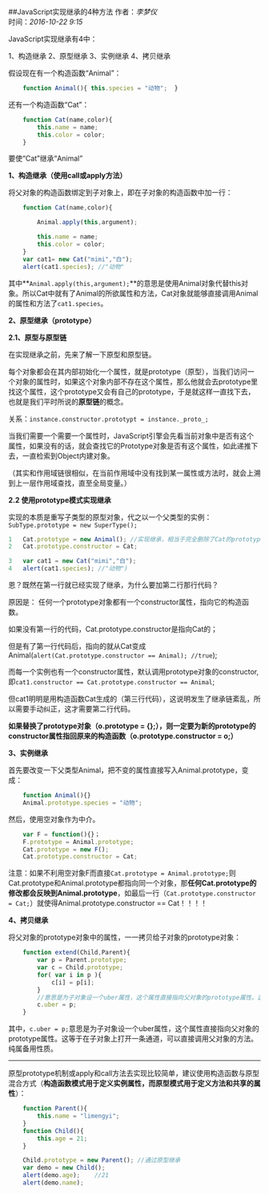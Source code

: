 ##JavaScript实现继承的4种方法
作者：*李梦仪*       
时间：*2016-10-22 9:15*

JavaScript实现继承有4中：

1、构造继承 2、原型继承 3、实例继承  4、拷贝继承

假设现在有一个构造函数“Animal”：
```javascript
	function Animal(){ this.species = "动物";  }
```
还有一个构造函数“Cat”：
```javascript
	function Cat(name,color){ 
		this.name = name;
		this.color = color;
	}
```
要使“Cat”继承“Animal”

**1、构造继承（使用call或apply方法）**

将父对象的构造函数绑定到子对象上，即在子对象的构造函数中加一行：
```javascript
	function Cat(name,color){ 

		Animal.apply(this,argument);

		this.name = name;
		this.color = color;
	}
	var cat1= new Cat("mimi","白");
	alert(cat1.species); //"动物"
```
其中**`Animal.apply(this,argument);`**的意思是使用Animal对象代替this对象。所以Cat中就有了Animal的所欲属性和方法，Cat对象就能够直接调用Animal的属性和方法了`cat1.species`。

**2、原型继承（prototype）**

**2.1、原型与原型链**

在实现继承之前，先来了解一下原型和原型链。

每个对象都会在其内部初始化一个属性，就是prototype（原型），当我们访问一个对象的属性时，如果这个对象内部不存在这个属性，那么他就会去prototype里找这个属性，这个prototype又会有自己的prototype，于是就这样一直找下去，也就是我们平时所说的**原型链**的概念。

关系：`instance.constructor.prototypt = instance._proto_;`

当我们需要一个需要一个属性时，JavaScript引擎会先看当前对象中是否有这个属性，如果没有的话，就会查找它的Prototype对象是否有这个属性，如此递推下去，一直检索到Object内建对象。

（其实和作用域链很相似，在当前作用域中没有找到某一属性或方法时，就会上溯到上一层作用域查找，直至全局变量。）

**2.2 使用prototype模式实现继承**

实现的本质是重写子类型的原型对象，代之以一个父类型的实例：
`SubType.prototype = new SuperType();`

```javascript
1	Cat.prototype = new Animal(); //实现继承，相当于完全删除了Cat的prototype对象原来的值
2   Cat.prototype.constructor = Cat;

3   var cat1 = new Cat("mimi","白");
4	alert(cat1.species); //"动物")
```

恩？既然在第一行就已经实现了继承，为什么要加第二行那行代码？

原因是：
任何一个prototype对象都有一个constructor属性，指向它的构造函数。

如果没有第一行的代码，Cat.prototype.constructor是指向Cat的；

但是有了第一行代码后，指向的就从Cat变成Animal(`alert(Cat.prototype.constructor == Animal); //true`);

而每一个实例也有一个constructor属性，默认调用prototype对象的constructor,即`cat1.constructor == Cat.prototype.constructor == Animal`;

但cat1明明是用构造函数Cat生成的（第三行代码），这说明发生了继承链紊乱，所以需要手动纠正，这才需要第二行代码。

**如果替换了prototype对象（o.prototype = {};），则一定要为新的prototype的constructor属性指回原来的构造函数（o.prototype.constructor = o;）**

**3、实例继承**

首先要改变一下父类型Animal，把不变的属性直接写入Animal.prototype，变成：
```javascript
	function Animal(){}
	Animal.prototype.species = "动物";
```
然后，使用空对象作为中介。
```javascript
	var F = function(){}；
	F.prototype = Animal.prototype;
	Cat.prototype = new F();
	Cat.prototype.constructor = Cat;
```

注意：如果不利用空对象F而直接`Cat.prototype = Animal.prototype;`则Cat.prototype和Animal.prototype都指向同一个对象，那**任何Cat.prototype的修改都会反映到Animal.prototype**，如最后一行（`Cat.prototype.constructor = Cat;`）就使得Animal.prototype.constructor == Cat！！！！

**4、拷贝继承**

将父对象的prototype对象中的属性，一一拷贝给子对象的prototype对象：
```javascript
	function extend(Child,Parent){
		var p = Parent.prototype;
		var c = Child.prototype;
		for( var i in p ){
			c[i] = p[i];
		}
		//意思是为子对象设一个uber属性，这个属性直接指向父对象的prototype属性。这等于在子对象上打开一条通道，可以直接调用父对象的方法。纯属备用性质。
		c.uber = p;	
	}
```
其中，`c.uber = p;`意思是为子对象设一个uber属性，这个属性直接指向父对象的prototype属性。这等于在子对象上打开一条通道，可以直接调用父对象的方法。纯属备用性质。


-------

原型prototype机制或apply和call方法去实现比较简单，建议使用构造函数与原型混合方式（**构造函数模式用于定义实例属性，而原型模式用于定义方法和共享的属性**）：
```javascript
	function Parent(){
		this.name = "limengyi";
	}
	function Child(){
		this.age = 21;
	}

	Child.prototype = new Parent(); //通过原型继承
	var demo = new Child();
	alert(demo.age);	//21
	alert(demo.name);

```





